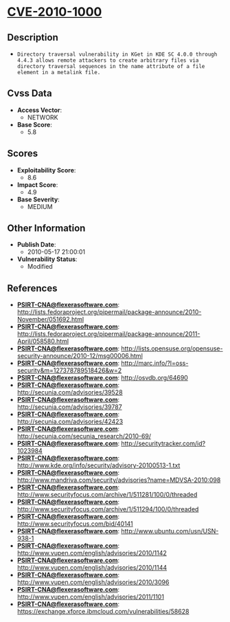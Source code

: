 
# [CVE-2010-1000](https://cve.mitre.org/cgi-bin/cvename.cgi?name=CVE-2010-1000)

## Description

- `Directory traversal vulnerability in KGet in KDE SC 4.0.0 through 4.4.3 allows remote attackers to create arbitrary files via directory traversal sequences in the name attribute of a file element in a metalink file.`

## Cvss Data

- **Access Vector**:
  - NETWORK
- **Base Score**:
  - 5.8

## Scores

- **Exploitability Score**:
  - 8.6
- **Impact Score**:
  - 4.9
- **Base Severity**:
  - MEDIUM

## Other Information

- **Publish Date**:
  - 2010-05-17 21:00:01
- **Vulnerability Status**:
  - Modified

## References

- **PSIRT-CNA@flexerasoftware.com**: http://lists.fedoraproject.org/pipermail/package-announce/2010-November/051692.html
- **PSIRT-CNA@flexerasoftware.com**: http://lists.fedoraproject.org/pipermail/package-announce/2011-April/058580.html
- **PSIRT-CNA@flexerasoftware.com**: http://lists.opensuse.org/opensuse-security-announce/2010-12/msg00006.html
- **PSIRT-CNA@flexerasoftware.com**: http://marc.info/?l=oss-security&m=127378789518426&w=2
- **PSIRT-CNA@flexerasoftware.com**: http://osvdb.org/64690
- **PSIRT-CNA@flexerasoftware.com**: http://secunia.com/advisories/39528
- **PSIRT-CNA@flexerasoftware.com**: http://secunia.com/advisories/39787
- **PSIRT-CNA@flexerasoftware.com**: http://secunia.com/advisories/42423
- **PSIRT-CNA@flexerasoftware.com**: http://secunia.com/secunia_research/2010-69/
- **PSIRT-CNA@flexerasoftware.com**: http://securitytracker.com/id?1023984
- **PSIRT-CNA@flexerasoftware.com**: http://www.kde.org/info/security/advisory-20100513-1.txt
- **PSIRT-CNA@flexerasoftware.com**: http://www.mandriva.com/security/advisories?name=MDVSA-2010:098
- **PSIRT-CNA@flexerasoftware.com**: http://www.securityfocus.com/archive/1/511281/100/0/threaded
- **PSIRT-CNA@flexerasoftware.com**: http://www.securityfocus.com/archive/1/511294/100/0/threaded
- **PSIRT-CNA@flexerasoftware.com**: http://www.securityfocus.com/bid/40141
- **PSIRT-CNA@flexerasoftware.com**: http://www.ubuntu.com/usn/USN-938-1
- **PSIRT-CNA@flexerasoftware.com**: http://www.vupen.com/english/advisories/2010/1142
- **PSIRT-CNA@flexerasoftware.com**: http://www.vupen.com/english/advisories/2010/1144
- **PSIRT-CNA@flexerasoftware.com**: http://www.vupen.com/english/advisories/2010/3096
- **PSIRT-CNA@flexerasoftware.com**: http://www.vupen.com/english/advisories/2011/1101
- **PSIRT-CNA@flexerasoftware.com**: https://exchange.xforce.ibmcloud.com/vulnerabilities/58628
